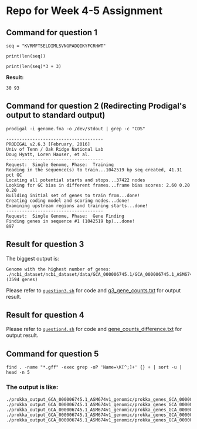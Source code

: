 # Repo for Week 4-5 Assignment

## Command for question 1
```
seq = "KVRMFTSELDIMLSVNGPADQIKYFCRHWT"

print(len(seq))

print(len(seq)*3 + 3)
```
**Result:** 

```
30 93
```

## Command for question 2 (Redirecting Prodigal's output to standard output)
`prodigal -i genome.fna -o /dev/stdout | grep -c "CDS"`

```
-------------------------------------
PRODIGAL v2.6.3 [February, 2016]
Univ of Tenn / Oak Ridge National Lab
Doug Hyatt, Loren Hauser, et al.
-------------------------------------
Request:  Single Genome, Phase:  Training
Reading in the sequence(s) to train...1042519 bp seq created, 41.31 pct GC
Locating all potential starts and stops...37422 nodes
Looking for GC bias in different frames...frame bias scores: 2.60 0.20 0.20
Building initial set of genes to train from...done!
Creating coding model and scoring nodes...done!
Examining upstream regions and training starts...done!
-------------------------------------
Request:  Single Genome, Phase:  Gene Finding
Finding genes in sequence #1 (1042519 bp)...done!
897
```

## Result for question 3
The biggest output is: 
```
Genome with the highest number of genes: ./ncbi_dataset/ncbi_dataset/data/GCA_000006745.1/GCA_000006745.1_ASM674v1_genomic.fna (3594 genes)
```

Please refer to [`question3.sh`](https://github.com/Mnb66/BioE-201-230/blob/main/Genome%20Annotation/question3.sh) for code and [q3_gene_counts.txt](https://github.com/Mnb66/BioE-201-230/blob/main/Genome%20Annotation/q3_gene_counts.txt) for output result.

## Result for question 4 

Please refer to [`question4.sh`](https://github.com/Mnb66/BioE-201-230/blob/main/Genome%20Annotation/question4.sh) for code and [gene_counts_difference.txt](https://github.com/Mnb66/BioE-201-230/blob/main/Genome%20Annotation/gene_counts_difference.txt) for output result.

## Command for question 5
`find . -name "*.gff" -exec grep -oP 'Name=\K[^;]+' {} + | sort -u | head -n 5`

### The output is like:
```
./prokka_output_GCA_000006745.1_ASM674v1_genomic/prokka_genes_GCA_000006745.1_ASM674v1_genomic.gff:aaeA
./prokka_output_GCA_000006745.1_ASM674v1_genomic/prokka_genes_GCA_000006745.1_ASM674v1_genomic.gff:aat
./prokka_output_GCA_000006745.1_ASM674v1_genomic/prokka_genes_GCA_000006745.1_ASM674v1_genomic.gff:abgT_1
./prokka_output_GCA_000006745.1_ASM674v1_genomic/prokka_genes_GCA_000006745.1_ASM674v1_genomic.gff:abgT_2
./prokka_output_GCA_000006745.1_ASM674v1_genomic/prokka_genes_GCA_000006745.1_ASM674v1_genomic.gff:accA
```
